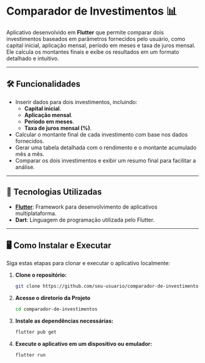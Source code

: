 # Comparador de Investimentos 📊

Aplicativo desenvolvido em **Flutter** que permite comparar dois investimentos baseados em parâmetros fornecidos pelo usuário, como capital inicial, aplicação mensal, período em meses e taxa de juros mensal. Ele calcula os montantes finais e exibe os resultados em um formato detalhado e intuitivo.

---

## 🛠️ Funcionalidades

- Inserir dados para dois investimentos, incluindo:
  - **Capital inicial**.
  - **Aplicação mensal**.
  - **Período em meses**.
  - **Taxa de juros mensal (%)**.
- Calcular o montante final de cada investimento com base nos dados fornecidos.
- Gerar uma tabela detalhada com o rendimento e o montante acumulado mês a mês.
- Comparar os dois investimentos e exibir um resumo final para facilitar a análise.

---

## 🚀 Tecnologias Utilizadas

- **[Flutter](https://flutter.dev/)**: Framework para desenvolvimento de aplicativos multiplataforma.
- **Dart**: Linguagem de programação utilizada pelo Flutter.

---

## 🖥️ Como Instalar e Executar

Siga estas etapas para clonar e executar o aplicativo localmente:

1. **Clone o repositório:**

   ```bash
   git clone https://github.com/seu-usuario/comparador-de-investimentos.git


2. **Acesse o diretorio da Projeto**

    ```bash
    cd comparador-de-investimentos

3. **Instale as dependências necessárias:**

    ```bash
    flutter pub get

4. **Execute o aplicativo em um dispositivo ou emulador:**

    ```bash
    flutter run